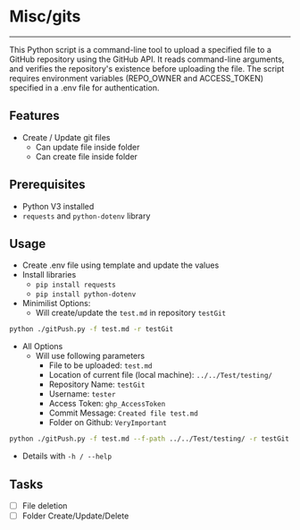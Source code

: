 # Misc/gits
---

This Python script is a command-line tool to upload a specified file to a GitHub repository using the GitHub API. It reads command-line arguments, and verifies the repository's existence before uploading the file. The script requires environment variables (REPO_OWNER and ACCESS_TOKEN) specified in a .env file for authentication.

## Features
- Create / Update git files
  - Can update file inside folder
  - Can create file inside folder

## Prerequisites
- Python V3 installed
- `requests` and `python-dotenv` library

## Usage
- Create .env file using template and update the values
- Install libraries
  - `pip install requests`
  - `pip install python-dotenv`
- Minimilist Options:
  - Will create/update the `test.md` in repository `testGit`
```bash
python ./gitPush.py -f test.md -r testGit
```

- All Options
  - Will use following parameters
    - File to be uploaded: `test.md`
    - Location of current file (local machine): `../../Test/testing/`
    - Repository Name: `testGit`
    - Username: `tester`
    - Access Token: `ghp_AccessToken`
    - Commit Message: `Created file test.md`
    - Folder on Github: `VeryImportant`
```bash
python ./gitPush.py -f test.md --f-path ../../Test/testing/ -r testGit -u tester -t ghp_AccessToken -m "Created file test.md" -fo "VeryImportant"
```

- Details with `-h / --help`

## Tasks
- [ ] File deletion
- [ ] Folder Create/Update/Delete

